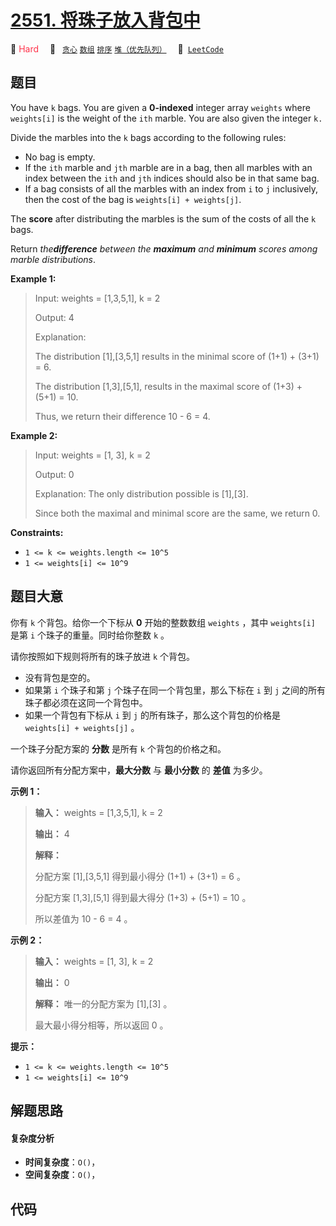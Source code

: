# [2551. 将珠子放入背包中](https://leetcode.com/problems/put-marbles-in-bags)

🔴 <font color=#ff334b>Hard</font>&emsp; 🔖&ensp; [`贪心`](/leetcode/outline/tag/greedy.md) [`数组`](/leetcode/outline/tag/array.md) [`排序`](/leetcode/outline/tag/sorting.md) [`堆（优先队列）`](/leetcode/outline/tag/heap-priority-queue.md)&emsp; 🔗&ensp;[`LeetCode`](https://leetcode.com/problems/put-marbles-in-bags)


## 题目

You have `k` bags. You are given a **0-indexed** integer array `weights` where
`weights[i]` is the weight of the `ith` marble. You are also given the integer
`k.`

Divide the marbles into the `k` bags according to the following rules:

  * No bag is empty.
  * If the `ith` marble and `jth` marble are in a bag, then all marbles with an index between the `ith` and `jth` indices should also be in that same bag.
  * If a bag consists of all the marbles with an index from `i` to `j` inclusively, then the cost of the bag is `weights[i] + weights[j]`.

The **score** after distributing the marbles is the sum of the costs of all
the `k` bags.

Return _the**difference** between the **maximum** and **minimum** scores among
marble distributions_.



**Example 1:**

> Input: weights = [1,3,5,1], k = 2
> 
> Output: 4
> 
> Explanation: 
> 
> The distribution [1],[3,5,1] results in the minimal score of (1+1) + (3+1) = 6. 
> 
> The distribution [1,3],[5,1], results in the maximal score of (1+3) + (5+1) = 10. 
> 
> Thus, we return their difference 10 - 6 = 4.

**Example 2:**

> Input: weights = [1, 3], k = 2
> 
> Output: 0
> 
> Explanation: The only distribution possible is [1],[3]. 
> 
> Since both the maximal and minimal score are the same, we return 0.

**Constraints:**

  * `1 <= k <= weights.length <= 10^5`
  * `1 <= weights[i] <= 10^9`


## 题目大意

你有 `k` 个背包。给你一个下标从 **0**  开始的整数数组 `weights` ，其中 `weights[i]` 是第 `i`
个珠子的重量。同时给你整数 `k` 。

请你按照如下规则将所有的珠子放进 `k` 个背包。

  * 没有背包是空的。
  * 如果第 `i` 个珠子和第 `j` 个珠子在同一个背包里，那么下标在 `i` 到 `j` 之间的所有珠子都必须在这同一个背包中。
  * 如果一个背包有下标从 `i` 到 `j` 的所有珠子，那么这个背包的价格是 `weights[i] + weights[j]` 。

一个珠子分配方案的 **分数**  是所有 `k` 个背包的价格之和。

请你返回所有分配方案中，**最大分数**  与 **最小分数**  的 **差值**  为多少。



**示例 1：**

> 
> 
> 
> 
> 
> **输入：** weights = [1,3,5,1], k = 2
> 
> **输出：** 4
> 
> **解释：**
> 
> 分配方案 [1],[3,5,1] 得到最小得分 (1+1) + (3+1) = 6 。
> 
> 分配方案 [1,3],[5,1] 得到最大得分 (1+3) + (5+1) = 10 。
> 
> 所以差值为 10 - 6 = 4 。
> 
> 

**示例 2：**

> 
> 
> 
> 
> 
> **输入：** weights = [1, 3], k = 2
> 
> **输出：** 0
> 
> **解释：** 唯一的分配方案为 [1],[3] 。
> 
> 最大最小得分相等，所以返回 0 。
> 
> 



**提示：**

  * `1 <= k <= weights.length <= 10^5`
  * `1 <= weights[i] <= 10^9`


## 解题思路

#### 复杂度分析

- **时间复杂度**：`O()`，
- **空间复杂度**：`O()`，

## 代码

```javascript

```